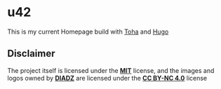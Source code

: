 # u42

This is my current Homepage build with [Toha](https://github.com/hugo-toha/toha) and [Hugo](https://gohugo.io)

## Disclaimer

The project itself is licensed under the [**MIT**](LICENSE) license, and the images and logos owned by [**DIADZ**](https://diadz.de) are licensed under the [**CC BY-NC 4.0**](https://creativecommons.org/licenses/by-nc/4.0/) license
